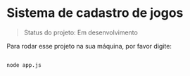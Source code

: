 # Sistema de cadastro de jogos

> Status do projeto: Em desenvolvimento

Para rodar esse projeto na sua máquina, por favor digite:

```

node app.js

```
